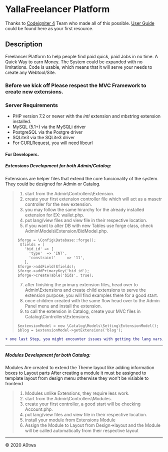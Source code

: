 # YallaFreelancer Platform 
Thanks to [Codeigniter 4](https://codeigniter.com) Team who made all of this possible. 
[User Guide](https://codeigniter.com/user_guide/index.html) could be found here as your first resource.

## Description
Freelancer Platform to help people find paid quick, paid Jobs in no time.
A Quick Way to earn Money.
The System could be expanded with no limitations.
Code is usable, which means that it will serve your needs to create any Webtool/Site.

### Before we kick off Please respect the MVC Framework to create new extensions. ######

### Server Requirements
* PHP version 7.2 or newer with the *intl* extension and *mbstring* extension installed.
* MySQL (5.1+) via the MySQLi driver
* PostgreSQL via the Postgre driver
* SQLite3 via the SQLite3 driver
* For CURLRequest, you will need libcurl
 
#### For Developers.
##### Extensions Development for both Admin/Catalog:
Extensions are helper files that extend the core funcionality of the system.
They could be designed for Admin or Catalog.
> 1. start from the Admin\Controllers\Extension.
> 2. create your first extension controller file which will act as a masetr controller for the new extension.
> 3. you may follow the same hirarchy for the already installed extension for EX: wallet.php.
> 4. put lang/view files and view file in their respective location.
> 5. if you want to alter DB with new Tables use forge class, check Admin\Models\Extension/BidModel.php.
> <pre><code>$forge = \Config\Database::forge();
>  $fields = [
>    'bid_id' => [
>      'type'  => 'INT',
>      'constraint'     => '11',
>    ],
> $forge->addField($fields);
> $forge->addPrimaryKey('bid_id');
> $forge->createTable('bids', true);</code></pre>
> 7. after finishing the primary extension files, head over to Admin\Extensions and create child extensions to serve the extension purpose, you will find examples there for a good start.
> 6. once children created with the same flow head over to the Admin Panel menu and install the extension.
> 7. to call the extension in Catalog, create your MVC files in Catalog\Controllers\Extensions.
> <pre><code>$extensionModel = new \Catalog\Models\Setting\ExtensionModel();
> $blog = $extensionModel->getExtensions('blog');</code></pre>
```diff
+ one last Step, you might encounter issues with getting the lang vars, so you have to alter the Config/Routes.php with the extension route following the same rules in the file.
```
>
*****
##### Modules Development for both Catalog:
Modules Are created to extend the Theme layout like adding information boxes to Layout parts 
After creating a module it must be assigned to template layout from design menu otherwise they won't be visiable to frontend
> 1. Modules unlike Extensions, they require less work.
> 2. start from the Admin\Controllers\Modules.
> 3. create your first controller, a good start will be checking Account.php.
> 4. put lang/view files and view file in their respective location.
> 5. install your module from Extensions Module 
> 10. Assign the Module to Layout from Design->layout and the Module will be called automatically from their respective layout
*****


<div class="footer">&copy; 2020 A0twa</div>
